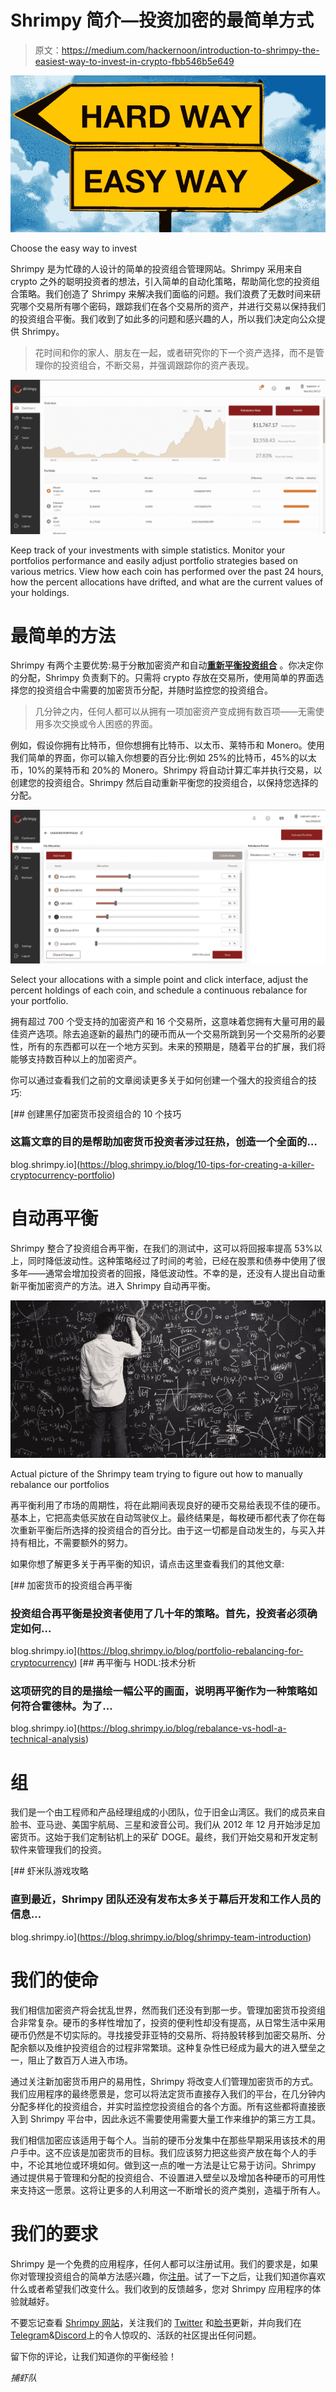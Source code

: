 # Shrimpy 简介—投资加密的最简单方式

> 原文：<https://medium.com/hackernoon/introduction-to-shrimpy-the-easiest-way-to-invest-in-crypto-fbb546b5e649>

![](img/5a327ea31c0440cd600f6dcfaa986827.png)

Choose the easy way to invest

Shrimpy 是为忙碌的人设计的简单的投资组合管理网站。Shrimpy 采用来自 crypto 之外的聪明投资者的想法，引入简单的自动化策略，帮助简化您的投资组合策略。我们创造了 Shrimpy 来解决我们面临的问题。我们浪费了无数时间来研究哪个交易所有哪个密码，跟踪我们在各个交易所的资产，并进行交易以保持我们的投资组合平衡。我们收到了如此多的问题和感兴趣的人，所以我们决定向公众提供 Shrimpy。

> 花时间和你的家人、朋友在一起，或者研究你的下一个资产选择，而不是管理你的投资组合，不断交易，并强调跟踪你的资产表现。

![](img/07a54fdc1fe2a9614cdcada20a90a61b.png)

Keep track of your investments with simple statistics. Monitor your portfolios performance and easily adjust portfolio strategies based on various metrics. View how each coin has performed over the past 24 hours, how the percent allocations have drifted, and what are the current values of your holdings.

# 最简单的方法

Shrimpy 有两个主要优势:易于分散加密资产和自动[**重新平衡投资组合**](https://hackernoon.com/portfolio-rebalancing-for-cryptocurrency-7a129a968ff4) 。你决定你的分配，Shrimpy 负责剩下的。只需将 crypto 存放在交易所，使用简单的界面选择您的投资组合中需要的加密货币分配，并随时监控您的投资组合。

> 几分钟之内，任何人都可以从拥有一项加密资产变成拥有数百项——无需使用多次交换或令人困惑的界面。

例如，假设你拥有比特币，但你想拥有比特币、以太币、莱特币和 Monero。使用我们简单的界面，你可以输入你想要的百分比:例如 25%的比特币，45%的以太币，10%的莱特币和 20%的 Monero。Shrimpy 将自动计算汇率并执行交易，以创建您的投资组合。Shrimpy 然后自动重新平衡您的投资组合，以保持您选择的分配。

![](img/83e65adf8b7fa31afb59bc709bf745da.png)

Select your allocations with a simple point and click interface, adjust the percent holdings of each coin, and schedule a continuous rebalance for your portfolio.

拥有超过 700 个受支持的加密资产和 16 个交易所，这意味着您拥有大量可用的最佳资产选项。除去追逐新的最热门的硬币而从一个交易所跳到另一个交易所的必要性，所有的东西都可以在一个地方买到。未来的预期是，随着平台的扩展，我们将能够支持数百种以上的加密资产。

你可以通过查看我们之前的文章阅读更多关于如何创建一个强大的投资组合的技巧:

[](https://blog.shrimpy.io/blog/10-tips-for-creating-a-killer-cryptocurrency-portfolio) [## 创建黑仔加密货币投资组合的 10 个技巧

### 这篇文章的目的是帮助加密货币投资者涉过狂热，创造一个全面的…

blog.shrimpy.io](https://blog.shrimpy.io/blog/10-tips-for-creating-a-killer-cryptocurrency-portfolio) 

# 自动再平衡

Shrimpy 整合了投资组合再平衡，在我们的测试中，这可以将回报率提高 53%以上，同时降低波动性。这种策略经过了时间的考验，已经在股票和债券中使用了很多年——通常会增加投资者的回报，降低波动性。不幸的是，还没有人提出自动重新平衡加密资产的方法。进入 Shrimpy 自动再平衡。

![](img/b4b585b2f250d59a32ecc2fcea1366f5.png)

Actual picture of the Shrimpy team trying to figure out how to manually rebalance our portfolios

再平衡利用了市场的周期性，将在此期间表现良好的硬币交易给表现不佳的硬币。基本上，它把高卖低买放在自动驾驶仪上。最终结果是，每枚硬币都代表了你在每次重新平衡后所选择的投资组合的百分比。由于这一切都是自动发生的，与买入并持有相比，不需要额外的努力。

如果你想了解更多关于再平衡的知识，请点击这里查看我们的其他文章:

[](https://blog.shrimpy.io/blog/portfolio-rebalancing-for-cryptocurrency) [## 加密货币的投资组合再平衡

### 投资组合再平衡是投资者使用了几十年的策略。首先，投资者必须确定如何…

blog.shrimpy.io](https://blog.shrimpy.io/blog/portfolio-rebalancing-for-cryptocurrency) [](https://blog.shrimpy.io/blog/rebalance-vs-hodl-a-technical-analysis) [## 再平衡与 HODL:技术分析

### 这项研究的目的是描绘一幅公平的画面，说明再平衡作为一种策略如何符合霍德林。为了…

blog.shrimpy.io](https://blog.shrimpy.io/blog/rebalance-vs-hodl-a-technical-analysis) 

# 组

我们是一个由工程师和产品经理组成的小团队，位于旧金山湾区。我们的成员来自脸书、亚马逊、美国宇航局、三星和波音公司。我们从 2012 年 12 月开始涉足加密货币。这始于我们定制钻机上的采矿 DOGE。最终，我们开始交易和开发定制软件来管理我们的投资。

[](https://blog.shrimpy.io/blog/shrimpy-team-introduction) [## 虾米队游戏攻略

### 直到最近，Shrimpy 团队还没有发布太多关于幕后开发和工作人员的信息…

blog.shrimpy.io](https://blog.shrimpy.io/blog/shrimpy-team-introduction) 

# 我们的使命

我们相信加密资产将会扰乱世界，然而我们还没有到那一步。管理加密货币投资组合非常复杂。硬币的多样性增加了，投资的便利性却没有提高，从日常生活中采用硬币仍然是不切实际的。寻找接受菲亚特的交易所、将持股转移到加密交易所、分配余额以及维护投资组合的过程非常繁琐。这种复杂性已经成为最大的进入壁垒之一，阻止了数百万人进入市场。

通过关注新加密货币用户的易用性，Shrimpy 将改变人们管理加密货币的方式。我们应用程序的最终愿景是，您可以将法定货币直接存入我们的平台，在几分钟内分配多样化的投资组合，并实时监控您投资组合的各个方面。所有这些都将直接嵌入到 Shrimpy 平台中，因此永远不需要使用需要大量工作来维护的第三方工具。

我们相信加密应该适用于每个人。当前的硬币分发集中在那些早期采用该技术的用户手中。这不应该是加密货币的目标。我们应该努力把这些资产放在每个人的手中，不论其地位或环境如何。做到这一点的唯一方法是让它易于访问。Shrimpy 通过提供易于管理和分配的投资组合、不设置进入壁垒以及增加各种硬币的可用性来支持这一愿景。这将让更多的人利用这一不断增长的资产类别，造福于所有人。

# 我们的要求

Shrimpy 是一个免费的应用程序，任何人都可以注册试用。我们的要求是，如果你对管理投资组合的简单方法感兴趣，你[注册](https://www.shrimpy.io/)。试了一下之后，让我们知道你喜欢什么或者希望我们改变什么。我们收到的反馈越多，您对 Shrimpy 应用程序的体验就越好。

不要忘记查看 [Shrimpy 网站](https://www.shrimpy.io/)，关注我们的 [Twitter](https://twitter.com/ShrimpyApp) 和[脸书](https://www.facebook.com/ShrimpyApp)更新，并向我们在[Telegram](https://t.me/ShrimpyGroup)&[Discord](https://discord.gg/gXyy95y)上的令人惊叹的、活跃的社区提出任何问题。

留下你的评论，让我们知道你的平衡经验！

*捕虾队*